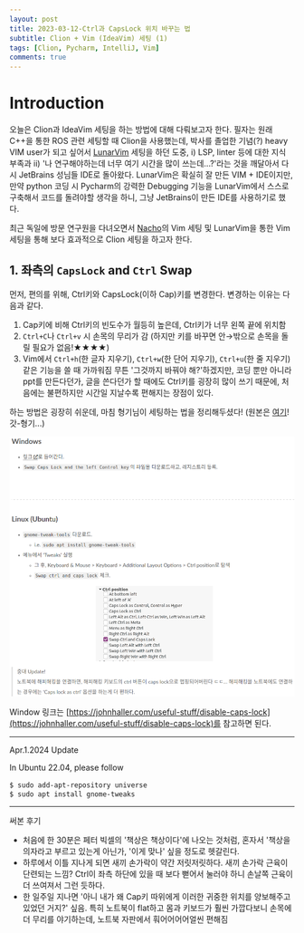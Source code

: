 ```yaml
---
layout: post
title: 2023-03-12-Ctrl과 CapsLock 위치 바꾸는 법
subtitle: Clion + Vim (IdeaVim) 세팅 (1)
tags: [Clion, Pycharm, IntelliJ, Vim]
comments: true
---
```


# Introduction

오늘은 Clion과 IdeaVim 세팅을 하는 방법에 대해 다뤄보고자 한다. 필자는 원래 C++을 통한 ROS 관련 세팅할 때 Clion을 사용했는데, 박사를 졸업한 기념(?) heavy VIM user가 되고 싶어서 [LunarVim](https://www.lunarvim.org/) 세팅을 하던 도중, i) LSP, linter 등에 대한 지식 부족과 ii) '나 연구해야하는데 너무 여기 시간을 많이 쓰는데...?'라는 것을 깨달아서 다시 JetBrains 성님들 IDE로 돌아왔다. LunarVim은 확실히 잘 만든 VIM + IDE이지만, 만약 python 코딩 시 Pycharm의 강력한 Debugging 기능을 LunarVim에서 스스로 구축해서 코드를 돌려야할 생각을 하니, 그냥 JetBrains이 만든 IDE를 사용하기로 했다.

최근 독일에 방문 연구원을 다녀오면서 [Nacho](https://www.ipb.uni-bonn.de/people/ignacio-vizzo/)의 Vim 세팅 및 LunarVim을 통한 Vim 세팅을 통해 보다 효과적으로 Clion 세팅을 하고자 한다.

## 1. 좌측의 `CapsLock` and `Ctrl` Swap 

먼저, 편의를 위해, Ctrl키와 CapsLock(이하 Cap)키를 변경한다. 변경하는 이유는 다음과 같다.

1. Cap키에 비해 Ctrl키의 빈도수가 월등히 높은데, Ctrl키가 너무 왼쪽 끝에 위치함
2. `Ctrl+C`나 `Ctrl+v` 시 손목의 무리가 감 (하지만 키를 바꾸면 안→밖으로 손목을 돌릴 필요가 없음!★★★★)
3. Vim에서 `Ctrl+h`(한 글자 지우기), `Ctrl+w`(한 단어 지우기), `Ctrl+u`(한 줄 지우기) 같은 기능을 쓸 때 가까워짐 
무튼 '그것까지 바꿔야 해?'하겠지만, 코딩 뿐만 아니라 ppt를 만든다던가, 글을 쓴다던가 할 때에도 Ctrl키를 굉장히 많이 쓰기 때문에, 처음에는 불편하지만 시간일 지날수록 편해지는 장점이 있다.

하는 방법은 굉장히 쉬운데, 마침 형기님이 세팅하는 법을 정리해두셨다!
(원본은 [여기](https://www.cv-learn.com/20210325-ctrl-capslock-swap/)! 갓-형기...)


![img](../img/tweaks_installation.png)

Window 링크는 [https://johnhaller.com/useful-stuff/disable-caps-lock](https://johnhaller.com/useful-stuff/disable-caps-lock)를 참고하면 된다.

---

Apr.1.2024 Update

In Ubuntu 22.04, please follow

```
$ sudo add-apt-repository universe
$ sudo apt install gnome-tweaks
```

---

써본 후기
- 처음에 한 30분은 페터 빅셀의 '책상은 책상이다'에 나오는 것처럼, 혼자서 '책상을 의자라고 부르고 있는게 아닌가, '이게 맞나' 싶을 정도로 헷갈린다.
- 하루에서 이틀 지나게 되면 새끼 손가락이 약간 저릿저릿하다. 새끼 손가락 근육이 단련되는 느낌? Ctrl이 좌측 하단에 있을 때 보다 뻗어서 눌러야 하니 손날쪽 근육이 더 쓰여져서 그런 듯하다.
- 한 일주일 지나면 '아니 내가 왜 Cap키 따위에게 이러한 귀중한 위치를 양보해주고 있었던 거지?' 싶음. 특히 노트북이 flat하고 몸과 키보드가 훨씬 가깝다보니 손목에 더 무리를 야기하는데, 노트북 자판에서 훠어어어어얼씬 편해짐


